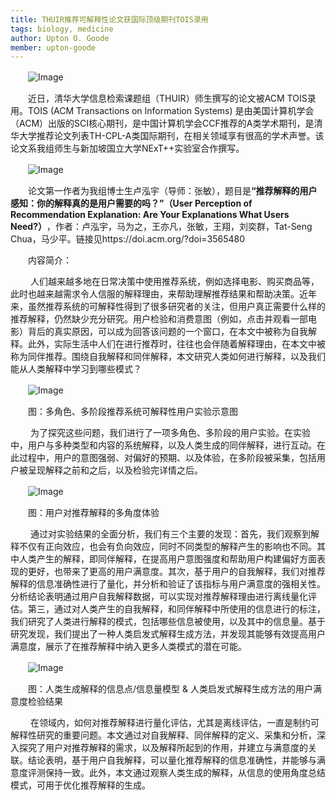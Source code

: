 ```yaml
---
title: THUIR推荐可解释性论文获国际顶级期刊TOIS录用
tags: biology, medicine
author: Upton O. Goode
member: upton-goode
---
```


　　​![Image](https://mmbiz.qpic.cn/mmbiz_jpg/GXw0h9epYFtjkD6MbQ4NBN2eYcEdUM4PiaIficib8fdvelNv5IiaBXJSvGlOgPEKwWw8oFaAJaGbv65qsjDJHD0mfw/640?wx_fmt=jpeg&wxfrom=5&wx_lazy=1&wx_co=1)​

　　近日，清华大学信息检索课题组（THUIR）师生撰写的论文被ACM TOIS录用。TOIS (ACM Transactions on Information Systems) 是由美国计算机学会（ACM）出版的SCI核心期刊，是中国计算机学会CCF推荐的A类学术期刊，是清华大学推荐论文列表TH-CPL-A类国际期刊，在相关领域享有很高的学术声誉。该论文系我组师生与新加坡国立大学NExT++实验室合作撰写。

　　​![Image](https://mmbiz.qpic.cn/mmbiz_gif/eibC5bibcglS7ZvSLFzI2TdUhGQb30uRhk4oLLfLVGkibZianeFYtUa09LNtbsrEnahwawRsv0XicoTckDia3ia0VBicwA/640?wx_fmt=gif&wxfrom=5&wx_lazy=1)​

　　论文第一作者为我组博士生卢泓宇（导师：张敏），题目是​**“推荐解释的用户感知：你的解释真的是用户需要的吗？”（User Perception of Recommendation Explanation: Are Your Explanations What Users Need?）**​，作者：卢泓宇，马为之，王亦凡，张敏，王翔，刘奕群，Tat-Seng Chua，马少平。链接见https://doi.acm.org/?doi=3565480

　　内容简介：

　　      人们越来越多地在日常决策中使用推荐系统，例如选择电影、购买商品等，此时也越来越需求令人信服的解释理由，来帮助理解推荐结果和帮助决策。近年来，虽然推荐系统的可解释性得到了很多研究者的关注，但用户真正需要什么样的推荐解释，仍然缺少充分研究。用户检验和消费意图（例如，点击并观看一部电影）背后的真实原因，可以成为回答该问题的一个窗口，在本文中被称为自我解释。此外，实际生活中人们在进行推荐时，往往也会伴随着解释理由，在本文中被称为同伴推荐。围绕自我解释和同伴解释，本文研究人类如何进行解释，以及我们能从人类解释中学习到哪些模式？

　　​![Image](https://mmbiz.qpic.cn/mmbiz_png/GXw0h9epYFtjkD6MbQ4NBN2eYcEdUM4POicWibWznsxjUrf2XQA18rFp3Nbz0VT3k0cS1PPz5x9lia6GiaGst4IqFg/640?wx_fmt=png&wxfrom=5&wx_lazy=1&wx_co=1)​

　　图：多角色、多阶段推荐系统可解释性用户实验示意图

　　      为了探究这些问题，我们进行了一项多角色、多阶段的用户实验。在实验中，用户与多种类型和内容的系统解释，以及人类生成的同伴解释，进行互动。在此过程中，用户的意图强弱、对偏好的预期、以及体验，在多阶段被采集，包括用户被呈现解释之前和之后，以及检验完详情之后。

　　​![Image](https://mmbiz.qpic.cn/mmbiz_png/GXw0h9epYFtjkD6MbQ4NBN2eYcEdUM4PansCobDfhBvS8WkZYs1zibiaZOACEemwQzSCyicwA2yGcGIqrgHPOKNWA/640?wx_fmt=png&wxfrom=5&wx_lazy=1&wx_co=1)​

　　图：用户对推荐解释的多角度体验

　　       通过对实验结果的全面分析，我们有三个主要的发现：首先，我们观察到解释不仅有正向效应，也会有负向效应，同时不同类型的解释产生的影响也不同。其中人类产生的解释，即同伴解释，在提高用户意图强度和帮助用户构建偏好方面表现的更好，也带来了更高的用户满意度。其次，基于用户的自我解释，我们对推荐解释的信息准确性进行了量化，并分析和验证了该指标与用户满意度的强相关性。分析结论表明通过用户自我解释数据，可以实现对推荐解释理由进行离线量化评估。第三，通过对人类产生的自我解释，和同伴解释中所使用的信息进行的标注，我们研究了人类进行解释的模式，包括哪些信息被使用，以及其中的信息量。基于研究发现，我们提出了一种人类启发式解释生成方法，并发现其能够有效提高用户满意度，展示了在推荐解释中纳入更多人类模式的潜在可能。

　　​![Image](https://mmbiz.qpic.cn/mmbiz_png/GXw0h9epYFtjkD6MbQ4NBN2eYcEdUM4PRcI2iaU1URVYpC7CUnOplibFKUbBAUXEQoWCCXgjC2ARJ12icV0meTz8Q/640?wx_fmt=png&wxfrom=5&wx_lazy=1&wx_co=1)​

　　图：人类生成解释的信息点/信息量模型 & 人类启发式解释生成方法的用户满意度检验结果

　　       在领域内，如何对推荐解释进行量化评估，尤其是离线评估，一直是制约可解释性研究的重要问题。本文通过对自我解释、同伴解释的定义、采集和分析，深入探究了用户对推荐解释的需求，以及解释所起到的作用，并建立与满意度的关联。结论表明，基于用户自我解释，可以量化推荐解释的信息准确性，并能够与满意度评测保持一致。此外，本文通过观察人类生成的解释，从信息的使用角度总结模式，可用于优化推荐解释的生成。
